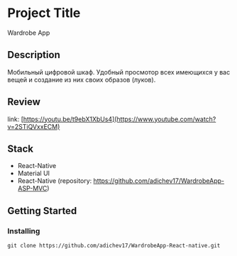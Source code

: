 # Project Title

Wardrobe App

## Description

Мобильный цифровой шкаф. Удобный просмотор всех имеющихся у вас вещей и создание из них своих образов (луков).

## Review

link: [https://youtu.be/t9ebX1XbUs4](https://www.youtube.com/watch?v=2STiQVxxECM)

## Stack

- React-Native
- Material UI
- React-Native (repository: https://github.com/adichev17/WardrobeApp-ASP-MVC)

## Getting Started

### Installing

```
git clone https://github.com/adichev17/WardrobeApp-React-native.git
```


